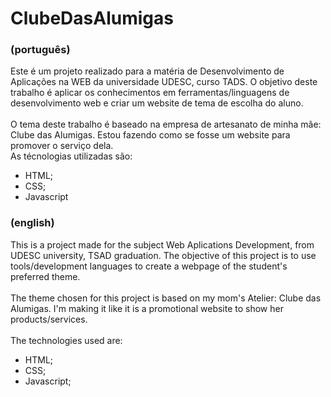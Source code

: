 # ClubeDasAlumigas  
### (português)  
Este é um projeto realizado para a matéria de Desenvolvimento de Aplicações na WEB da universidade UDESC, curso TADS. O objetivo deste trabalho é aplicar os conhecimentos em 
ferramentas/linguagens de desenvolvimento web e criar um website de tema de escolha do aluno.  
<br>
O tema deste trabalho é baseado na empresa de artesanato de minha mãe: Clube das Alumigas. Estou fazendo como se fosse um website para promover o serviço dela. 
<br>
As técnologias utilizadas são:  
* HTML;  
* CSS;  
* Javascript

### (english)  
This is a project made for the subject Web Aplications Development, from UDESC university, TSAD graduation. The objective of this project is to use tools/development 
languages to create a webpage of the student's preferred theme.  
<br>
The theme chosen for this project is based on my mom's Atelier: Clube das Alumigas. I'm making it like it is a promotional website to show her products/services.  
<br>
The technologies used are:
* HTML;  
* CSS;  
* Javascript;

